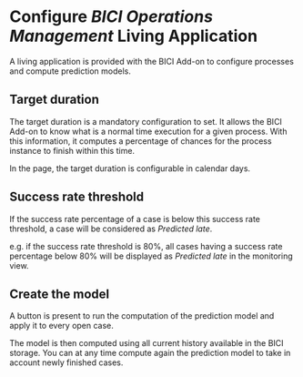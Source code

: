 # Configure _BICI Operations Management_ Living Application

A living application is provided with the BICI Add-on to configure processes and compute prediction models.

## Target duration

The target duration is a mandatory configuration to set. It allows the BICI Add-on to know what is a normal time execution for a given process. With this information, it computes a percentage of chances for the process instance to finish within this time.

In the page, the target duration is configurable in calendar days.

## Success rate threshold

If the success rate percentage of a case is below this success rate threshold, a case will be considered as *Predicted late*.

e.g. if the success rate threshold is 80%, all cases having a success rate percentage below 80% will be displayed as *Predicted late* in the monitoring view.

## Create the model

A button is present to run the computation of the prediction model and apply it to every open case.

The model is then computed using all current history available in the BICI storage. You can at any time compute again the prediction model to take in account newly finished cases.
